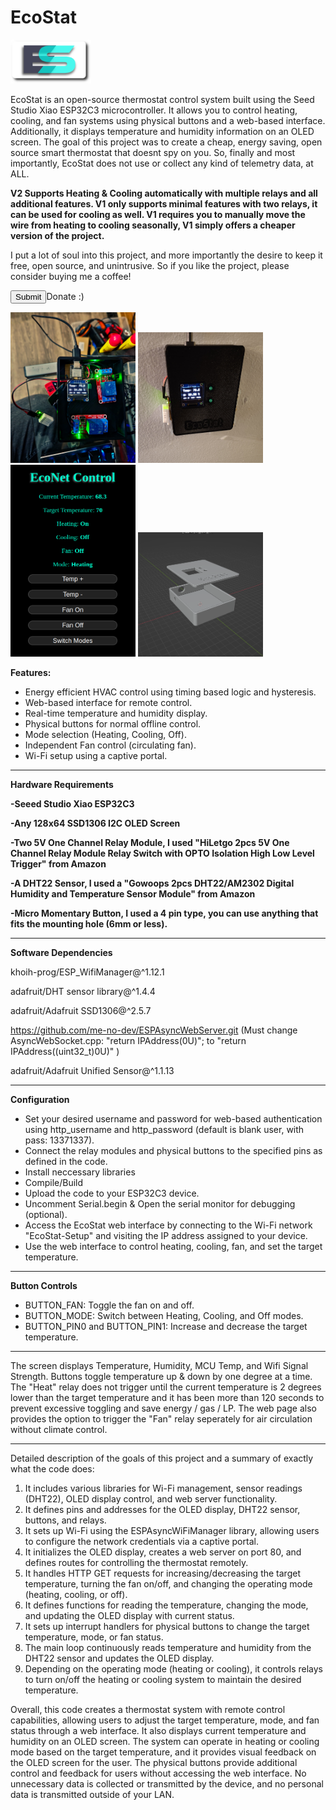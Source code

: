 # EcoStat
<p>
<img height="70" src="https://raw.githubusercontent.com/Echo7394/EcoStat/main/img/ES1.png"></img>  

EcoStat is an open-source thermostat control system built using the Seed Studio Xiao ESP32C3 microcontroller.
It allows you to control heating, cooling, and fan systems using physical buttons and a web-based interface. 
Additionally, it displays temperature and humidity information on an OLED screen. The goal of this project was
to create a cheap, energy saving, open source smart thermostat that doesnt spy on you. So, finally and most 
importantly, EcoStat does not use or collect any kind of telemetry data, at ALL.

**V2 Supports Heating & Cooling automatically with multiple relays and all additional features.
V1 only supports minimal features with two relays, it can be used for cooling as well. V1 requires you 
to manually move the wire from heating to cooling seasonally, V1 simply offers a cheaper
version of the project.**

I put a lot of soul into this project, and more importantly the desire to keep it free, open source, and unintrusive.
So if you like the project, please consider buying me a coffee! <form action="https://www.venmo.com/u/cspires1993"><input type="submit">Donate :)</form>

</p>
<p float="left">
<img src="https://github.com/Echo7394/EcoStat/blob/main/img/20231013_210953.jpg" width="200" />
<img src="https://github.com/Echo7394/EcoStat/blob/main/img/20231014_162400.jpg" width="200" />
<img src="https://raw.githubusercontent.com/Echo7394/EcoStat/main/img/EN.png" width="200" />
<img src="https://github.com/Echo7394/EcoStat/blob/main/Case_Models/microstat.png" width="200" />
</p>

**Features:**
<ul>
<p>
<li>Energy efficient HVAC control using timing based logic and hysteresis.</li>
<li>Web-based interface for remote control.</li>
<li>Real-time temperature and humidity display.</li>
<li>Physical buttons for normal offline control.</li>
<li>Mode selection (Heating, Cooling, Off).</li>
<li>Independent Fan control (circulating fan).</li>
<li>Wi-Fi setup using a captive portal.</li>
</p>
</ul>

<hr>

**Hardware Requirements**

**-Seeed Studio Xiao ESP32C3**

**-Any 128x64 SSD1306 I2C OLED Screen**

**-Two 5V One Channel Relay Module, I used "HiLetgo 2pcs 5V One Channel Relay Module Relay Switch with OPTO Isolation High Low Level Trigger" from Amazon**
  
**-A DHT22 Sensor, I used a "Gowoops 2pcs DHT22/AM2302 Digital Humidity and Temperature Sensor Module" from Amazon**
  
**-Micro Momentary Button, I used a 4 pin type, you can use anything that fits the mounting hole (6mm or less).**
<hr>

**Software Dependencies**
<p>
	
khoih-prog/ESP_WifiManager@^1.12.1
	
adafruit/DHT sensor library@^1.4.4

adafruit/Adafruit SSD1306@^2.5.7

https://github.com/me-no-dev/ESPAsyncWebServer.git (Must change AsyncWebSocket.cpp: "return IPAddress(0U)"; to "return IPAddress((uint32_t)0U)" )

adafruit/Adafruit Unified Sensor@^1.1.13

</p>
<hr>

**Configuration**
<ul>
<li>Set your desired username and password for web-based authentication using http_username and http_password (default is blank user, with pass: 13371337).</li>
<li>Connect the relay modules and physical buttons to the specified pins as defined in the code.</li>
<li>Install neccessary libraries</li>
<li>Compile/Build</li>
<li>Upload the code to your ESP32C3 device.</li>
<li>Uncomment Serial.begin & Open the serial monitor for debugging (optional).</li>
<li>Access the EcoStat web interface by connecting to the Wi-Fi network "EcoStat-Setup" and visiting the IP address assigned to your device.</li>
<li>Use the web interface to control heating, cooling, fan, and set the target temperature.</li>
</ul>
<hr>

**Button Controls**
<ul>
<li>BUTTON_FAN: Toggle the fan on and off.</li>
<li>BUTTON_MODE: Switch between Heating, Cooling, and Off modes.</li>
<li>BUTTON_PIN0 and BUTTON_PIN1: Increase and decrease the target temperature.</li>
</ul>
<hr>
<p>
The screen displays Temperature, Humidity, MCU Temp, and Wifi Signal Strength.
Buttons toggle temperature up & down by one degree at a time.
The "Heat" relay does not trigger until the current temperature is 2 degrees lower than the target temperature and it has been more than 120 seconds to prevent excessive
toggling and save energy / gas / LP.
The web page also provides the option to trigger the "Fan" relay seperately for air circulation without climate control.</p>
<hr>


Detailed description of the goals of this project and a summary of exactly what the code does:

1. It includes various libraries for Wi-Fi management, sensor readings (DHT22), OLED display control, and web server functionality.
2. It defines pins and addresses for the OLED display, DHT22 sensor, buttons, and relays.
3. It sets up Wi-Fi using the ESPAsyncWiFiManager library, allowing users to configure the network credentials via a captive portal.
4. It initializes the OLED display, creates a web server on port 80, and defines routes for controlling the thermostat remotely.
5. It handles HTTP GET requests for increasing/decreasing the target temperature, turning the fan on/off, and changing the operating mode (heating, cooling, or off).
6. It defines functions for reading the temperature, changing the mode, and updating the OLED display with current status.
7. It sets up interrupt handlers for physical buttons to change the target temperature, mode, or fan status.
8. The main loop continuously reads temperature and humidity from the DHT22 sensor and updates the OLED display.
9. Depending on the operating mode (heating or cooling), it controls relays to turn on/off the heating or cooling system to maintain the desired temperature.

Overall, this code creates a thermostat system with remote control capabilities, allowing users to adjust the target temperature, mode, and fan status through a web interface. It also displays current temperature and humidity on an OLED screen. The system can operate in heating or cooling mode based on the target temperature, and it provides visual feedback on the OLED screen for the user. The physical buttons provide additional control and feedback for users without accessing the web interface. No unnecessary data is collected or transmitted by the device, and no personal data is transmitted outside of your LAN.


